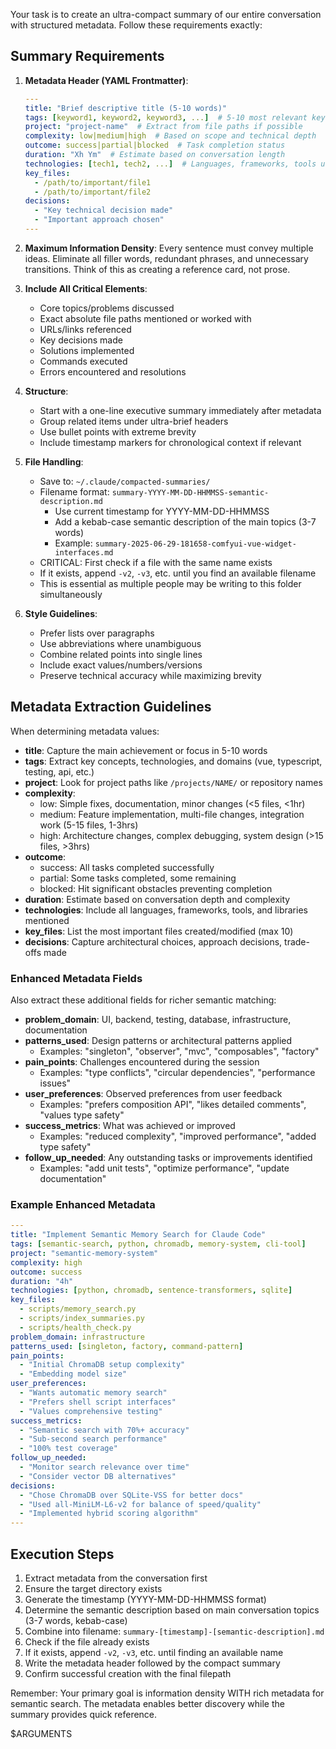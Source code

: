 Your task is to create an ultra-compact summary of our entire conversation with structured metadata. Follow these requirements exactly:

## Summary Requirements

1. **Metadata Header (YAML Frontmatter)**:
   ```yaml
   ---
   title: "Brief descriptive title (5-10 words)"
   tags: [keyword1, keyword2, keyword3, ...]  # 5-10 most relevant keywords
   project: "project-name"  # Extract from file paths if possible
   complexity: low|medium|high  # Based on scope and technical depth
   outcome: success|partial|blocked  # Task completion status
   duration: "Xh Ym"  # Estimate based on conversation length
   technologies: [tech1, tech2, ...]  # Languages, frameworks, tools used
   key_files: 
     - /path/to/important/file1
     - /path/to/important/file2
   decisions:
     - "Key technical decision made"
     - "Important approach chosen"
   ---
   ```

2. **Maximum Information Density**: Every sentence must convey multiple ideas. Eliminate all filler words, redundant phrases, and unnecessary transitions. Think of this as creating a reference card, not prose.

3. **Include All Critical Elements**:
   - Core topics/problems discussed
   - Exact absolute file paths mentioned or worked with
   - URLs/links referenced
   - Key decisions made
   - Solutions implemented
   - Commands executed
   - Errors encountered and resolutions

4. **Structure**:
   - Start with a one-line executive summary immediately after metadata
   - Group related items under ultra-brief headers
   - Use bullet points with extreme brevity
   - Include timestamp markers for chronological context if relevant

5. **File Handling**:
   - Save to: `~/.claude/compacted-summaries/`
   - Filename format: `summary-YYYY-MM-DD-HHMMSS-semantic-description.md`
     - Use current timestamp for YYYY-MM-DD-HHMMSS
     - Add a kebab-case semantic description of the main topics (3-7 words)
     - Example: `summary-2025-06-29-181658-comfyui-vue-widget-interfaces.md`
   - CRITICAL: First check if a file with the same name exists
   - If it exists, append `-v2`, `-v3`, etc. until you find an available filename
   - This is essential as multiple people may be writing to this folder simultaneously

6. **Style Guidelines**:
   - Prefer lists over paragraphs
   - Use abbreviations where unambiguous
   - Combine related points into single lines
   - Include exact values/numbers/versions
   - Preserve technical accuracy while maximizing brevity

## Metadata Extraction Guidelines

When determining metadata values:

- **title**: Capture the main achievement or focus in 5-10 words
- **tags**: Extract key concepts, technologies, and domains (vue, typescript, testing, api, etc.)
- **project**: Look for project paths like `/projects/NAME/` or repository names
- **complexity**: 
  - low: Simple fixes, documentation, minor changes (<5 files, <1hr)
  - medium: Feature implementation, multi-file changes, integration work (5-15 files, 1-3hrs)
  - high: Architecture changes, complex debugging, system design (>15 files, >3hrs)
- **outcome**:
  - success: All tasks completed successfully
  - partial: Some tasks completed, some remaining
  - blocked: Hit significant obstacles preventing completion
- **duration**: Estimate based on conversation depth and complexity
- **technologies**: Include all languages, frameworks, tools, and libraries mentioned
- **key_files**: List the most important files created/modified (max 10)
- **decisions**: Capture architectural choices, approach decisions, trade-offs made

### Enhanced Metadata Fields

Also extract these additional fields for richer semantic matching:

- **problem_domain**: UI, backend, testing, database, infrastructure, documentation
- **patterns_used**: Design patterns or architectural patterns applied
  - Examples: "singleton", "observer", "mvc", "composables", "factory"
- **pain_points**: Challenges encountered during the session
  - Examples: "type conflicts", "circular dependencies", "performance issues"
- **user_preferences**: Observed preferences from user feedback
  - Examples: "prefers composition API", "likes detailed comments", "values type safety"
- **success_metrics**: What was achieved or improved
  - Examples: "reduced complexity", "improved performance", "added type safety"
- **follow_up_needed**: Any outstanding tasks or improvements identified
  - Examples: "add unit tests", "optimize performance", "update documentation"

### Example Enhanced Metadata

```yaml
---
title: "Implement Semantic Memory Search for Claude Code"
tags: [semantic-search, python, chromadb, memory-system, cli-tool]
project: "semantic-memory-system"
complexity: high
outcome: success
duration: "4h"
technologies: [python, chromadb, sentence-transformers, sqlite]
key_files:
  - scripts/memory_search.py
  - scripts/index_summaries.py
  - scripts/health_check.py
problem_domain: infrastructure
patterns_used: [singleton, factory, command-pattern]
pain_points:
  - "Initial ChromaDB setup complexity"
  - "Embedding model size"
user_preferences:
  - "Wants automatic memory search"
  - "Prefers shell script interfaces"
  - "Values comprehensive testing"
success_metrics:
  - "Semantic search with 70%+ accuracy"
  - "Sub-second search performance"
  - "100% test coverage"
follow_up_needed:
  - "Monitor search relevance over time"
  - "Consider vector DB alternatives"
decisions:
  - "Chose ChromaDB over SQLite-VSS for better docs"
  - "Used all-MiniLM-L6-v2 for balance of speed/quality"
  - "Implemented hybrid scoring algorithm"
---
```

## Execution Steps

1. Extract metadata from the conversation first
2. Ensure the target directory exists
3. Generate the timestamp (YYYY-MM-DD-HHMMSS format)
4. Determine the semantic description based on main conversation topics (3-7 words, kebab-case)
5. Combine into filename: `summary-[timestamp]-[semantic-description].md`
6. Check if the file already exists
7. If it exists, append `-v2`, `-v3`, etc. until finding an available name
8. Write the metadata header followed by the compact summary
9. Confirm successful creation with the final filepath

Remember: Your primary goal is information density WITH rich metadata for semantic search. The metadata enables better discovery while the summary provides quick reference.

$ARGUMENTS
